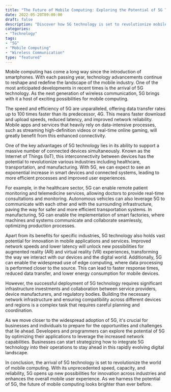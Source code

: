```yaml
--- 
title: "The Future of Mobile Computing: Exploring the Potential of 5G Technology" 
date: 2022-05-20T09:00:00 
draft: false 
description: "Discover how 5G technology is set to revolutionize mobile computing and its impact on various industries." 
categories: 
- "Technology" 
tags: 
- "5G" 
- "Mobile Computing" 
- "Wireless Communication" 
type: "featured" 
--- 
```


Mobile computing has come a long way since the introduction of smartphones. With each passing year, technology advancements continue to reshape and redefine the landscape of the mobile industry. One of the most anticipated developments in recent times is the arrival of 5G technology. As the next generation of wireless communication, 5G brings with it a host of exciting possibilities for mobile computing.

The speed and efficiency of 5G are unparalleled, offering data transfer rates up to 100 times faster than its predecessor, 4G. This means faster download and upload speeds, reduced latency, and improved network reliability. Mobile apps and services that heavily rely on data-intensive processes, such as streaming high-definition videos or real-time online gaming, will greatly benefit from this enhanced connectivity.

One of the key advantages of 5G technology lies in its ability to support a massive number of connected devices simultaneously. Known as the Internet of Things (IoT), this interconnectivity between devices has the potential to revolutionize various industries including healthcare, transportation, and manufacturing. With 5G, we can expect to see an exponential increase in smart devices and connected systems, leading to more efficient processes and improved user experiences.

For example, in the healthcare sector, 5G can enable remote patient monitoring and telemedicine services, allowing doctors to provide real-time consultations and monitoring. Autonomous vehicles can also leverage 5G to communicate with each other and with the surrounding infrastructure, paving the way for safer and more efficient transportation systems. In manufacturing, 5G can enable the implementation of smart factories, where machines and systems communicate and collaborate seamlessly, optimizing production processes.

Apart from its benefits for specific industries, 5G technology also holds vast potential for innovation in mobile applications and services. Improved network speeds and lower latency will unlock new possibilities for augmented reality (AR) and virtual reality (VR) experiences, transforming the way we interact with our devices and the digital world. Additionally, 5G can enable the widespread use of edge computing, where data processing is performed closer to the source. This can lead to faster response times, reduced data transfer, and lower energy consumption for mobile devices.

However, the successful deployment of 5G technology requires significant infrastructure investments and collaboration between service providers, device manufacturers, and regulatory bodies. Building the necessary network infrastructure and ensuring compatibility across different devices and regions is a complex task that requires careful planning and coordination.

As we move closer to the widespread adoption of 5G, it's crucial for businesses and individuals to prepare for the opportunities and challenges that lie ahead. Developers and programmers can explore the potential of 5G by optimizing their applications to leverage the increased network capabilities. Businesses can start strategizing how to integrate 5G technology into their operations to stay ahead in this rapidly evolving digital landscape.

In conclusion, the arrival of 5G technology is set to revolutionize the world of mobile computing. With its unprecedented speed, capacity, and reliability, 5G opens up new possibilities for innovation across industries and enhances the overall mobile user experience. As we harness the potential of 5G, the future of mobile computing looks brighter than ever before.
